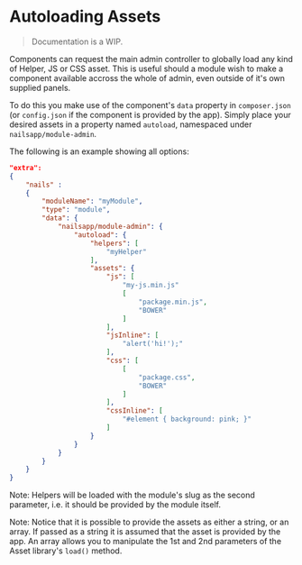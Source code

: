 # Autoloading Assets
> Documentation is a WIP.


Components can request the main admin controller to globally load any kind of Helper, JS or CSS asset. This is useful should a module wish to make a component available accross the whole of admin, even outside of it's own supplied panels.

To do this you make use of the component's `data` property in `composer.json` (or `config.json` if the component is provided by the app). Simply place your desired assets in a property named `autoload`, namespaced under `nailsapp/module-admin`.

The following is an example showing all options:

```json
"extra":
{
    "nails" :
    {
        "moduleName": "myModule",
        "type": "module",
        "data": {
            "nailsapp/module-admin": {
                "autoload": {
                    "helpers": [
                        "myHelper"
                    ],
                    "assets": {
                        "js": [
                            "my-js.min.js"
                            [
                                "package.min.js",
                                "BOWER"
                            ]
                        ],
                        "jsInline": [
                            "alert('hi!');"
                        ],
                        "css": [
                            [
                                "package.css",
                                "BOWER"
                            ]
                        ],
                        "cssInline": [
                            "#element { background: pink; }"
                        ]
                    }
                }
            }
        }
    }
}
```

Note: Helpers will be loaded with the module's slug as the second parameter, i.e. it should be provided by the module itself.

Note: Notice that it is possible to provide the assets as either a string, or an array. If passed as a string it is assumed that the asset is provided by the app. An array allows you to manipulate the 1st and 2nd parameters of the Asset library's `load()` method.

